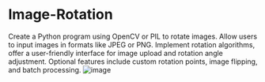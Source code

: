# Image-Rotation
Create a Python program using OpenCV or PIL to rotate images. Allow users to input images in formats like JPEG or PNG. Implement rotation algorithms, offer a user-friendly interface for image upload and rotation angle adjustment. Optional features include custom rotation points, image flipping, and batch processing.
![image](https://github.com/JagadeeshGunti/Image-Rotation/assets/144555870/d0a8fe5c-cf19-4579-ba48-7dfd5a8e7b8b)
